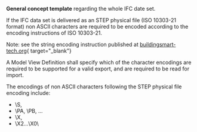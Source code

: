 **General concept template** regarding the whole IFC date set.

If the IFC data set is delivered as an STEP physical file (ISO 10303-21 format) non ASCII characters are required to be encoded according to the encoding instructions of ISO 10303-21.

Note: see the string encoding instruction published at [buildingsmart-tech.org](http://buildingsmart-tech.org/developers/get-started/string-encoding){ target="_blank"}

A Model View Definition shall specify which of the character encodings are required to be supported for a valid export, and are required to be read for import.

The encodings of non ASCII characters following the STEP physical file encoding include:

*  \S\,
*  \PA\, \PB\, ...&nbsp;
*  \X\,
*  \X2\...\X0\